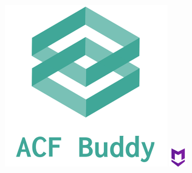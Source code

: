![alt text](acf-buddy-logo.png "ACF Buddy Logo")
![alt text](https://github.com/adam-p/markdown-here/raw/master/src/common/images/icon48.png "Logo Title Text 1")

